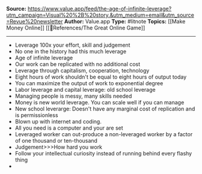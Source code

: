 ---
---
**Source:** https://www.value.app/feed/the-age-of-infinite-leverage?utm_campaign=Visual%20%2B%20story.&utm_medium=email&utm_source=Revue%20newsletter
**Author:** Value.app
**Type:** #litnote 
**Topics:** [[Make Money Online]] [[🌻References/The Great Online Game]]

----
- Leverage 100x your effort, skill and judgement
- No one in the history had this much leverage
- Age of infinite leverage 
- Our work can be replicated with no additional cost
- Leverage through capitalism, cooperation, technology
- Eight hours of work shouldn't be equal to eight hours of output today
- You can maximize the output of work to exponential degree
- Labor leverage and capital leverage: old school leverage
- Managing people is messy, many skills needed
- Money is new world leverage. You can scale well if you can manage 
- New school leverarge: Doesn't have any marginal cost of replication and is permissionless
- Blown up with internet and coding. 
- All you need is a computer and your are set
- Leveraged worker can out-produce a non-leveraged worker by a factor of one thousand or ten-thousand
- Judgement>>>How hard you work
- Follow your intellectual curiosity instead of running behind every flashy thing
- 